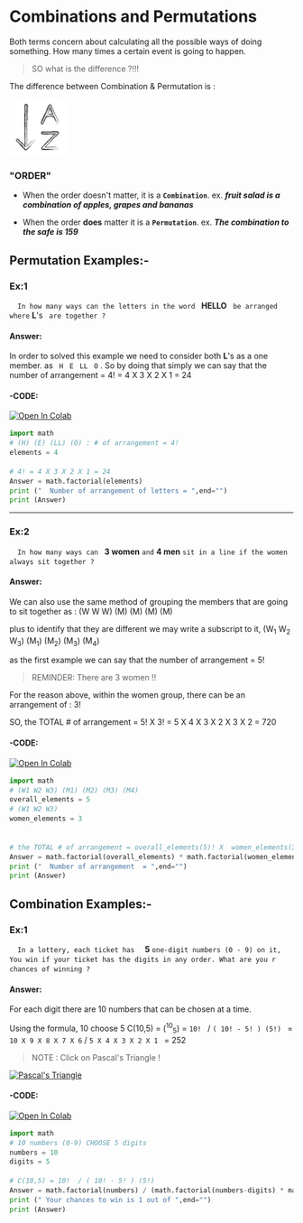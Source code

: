 ﻿# Combinations and Permutations

Both terms concern about calculating all the possible ways of doing something. How many times a certain event is going to happen. 

>  SO what is the difference ?!!! 

The difference between Combination & Permutation is :

<img src="https://github.com/ahmedAlraimi/Olasilik/raw/master/HW2/img/order.png" width="100" height="100" />

### "ORDER"	

 

 -  When the order doesn't matter, it is a  **`Combination`**.
 ex. **_fruit salad is a combination of apples, grapes and bananas_**
 
  -   When the order  **does**  matter it is a    **`Permutation`**.
  ex. **_The combination to the safe is 159_**

## Permutation Examples:-

### Ex:1 

```   In how many ways can the letters in the word  ```   **HELLO** ```  be arranged where ``` **L**'s ``` are together ?```   

#### Answer:

In order to solved this example we need to consider both **L**'s as a one member.  as
``` H```   ``` E```  ``` LL```  ``` O``` .  So by doing that simply we can say that the number of arrangement = 4! = 4 X 3 X 2 X 1 = 24

#### -CODE:
[![Open In Colab](https://colab.research.google.com/assets/colab-badge.svg)](https://colab.research.google.com/drive/1v1vt9ZJAcLw-IzzyfHTy2RH3vQfQG7m6#scrollTo=VCKLZAWm_Mos)
``` python
import math 
# (H) (E) (LL) (O) : # of arrangement = 4!
elements = 4

# 4! = 4 X 3 X 2 X 1 = 24
Answer = math.factorial(elements) 
print ("  Number of arrangement of letters = ",end="")
print (Answer)
``` 

___

### Ex:2
```   In how many ways can  ```   **3 women** ``` and ``` **4 men** ``` sit in a line if the women always sit together ? ```   

#### Answer:

We can also use the same method of grouping the members that are going to sit together as : (W W W) (M) (M) (M) (M)

plus to identify that they are different we may write a subscript to it,
(W<sub>1</sub> W<sub>2</sub> W<sub>3</sub>) (M<sub>1</sub>) (M<sub>2</sub>) (M<sub>3</sub>) (M<sub>4</sub>) 

as the first example we can say that the number of arrangement = 5!   
>REMINDER:  There are 3 women !!

For the reason above, within the women group, there can be an arrangement of : 3! 

SO, the TOTAL # of arrangement = 5! X 3! = 5 X 4 X 3 X 2 X 3 X 2 =   720 


#### -CODE:
[![Open In Colab](https://colab.research.google.com/assets/colab-badge.svg)](https://colab.research.google.com/drive/1v1vt9ZJAcLw-IzzyfHTy2RH3vQfQG7m6#scrollTo=IGVJtNCd_R-u)
``` python
import math 
# (W1 W2 W3) (M1) (M2) (M3) (M4)
overall_elements = 5
# (W1 W2 W3)
women_elements = 3


# the TOTAL # of arrangement = overall_elements(5)! X  women_elements(3)! 
Answer = math.factorial(overall_elements) * math.factorial(women_elements)
print ("  Number of arrangement  = ",end="")
print (Answer)
``` 

## Combination Examples:-

### Ex:1
```   In a lottery, each ticket has   ```   **5**  ``` one-digit numbers (0 - 9) on it, You win if your ticket has the digits in any order. What are you r chances of winning ? ```   

#### Answer:

For each digit there are 10 numbers that can be chosen at a time.

Using the formula, 10 choose 5
C(10,5) = (<sup>10</sup><sub>5</sub>) =
```10! ``` / ```( 10! - 5! ) (5!) ``` = ``` 10 X 9 X 8 X 7 X 6 ``` /  ```5 X 4 X 3 X 2 X 1 ``` = 252

> NOTE : Click on Pascal's Triangle !
>
[![Pascal's Triangle](https://www.mathsisfun.com/numbers/images/pascals-triangle-add.svg)](http://codinglab.huostravelblog.com/math/pascals-triangle-generator/index.php?size=17&alignment=Center&order=0&presentation=1)


#### -CODE:
[![Open In Colab](https://colab.research.google.com/assets/colab-badge.svg)](https://colab.research.google.com/drive/1v1vt9ZJAcLw-IzzyfHTy2RH3vQfQG7m6#scrollTo=uHcZrew7_c9D)
```python
import math 
# 10 numbers (0-9) CHOOSE 5 digits	
numbers = 10
digits = 5

# C(10,5) = 10!  / ( 10! - 5! ) (5!) 
Answer = math.factorial(numbers) / (math.factorial(numbers-digits) * math.factorial(digits))
print (" Your chances to win is 1 out of ",end="")
print (Answer)

```
